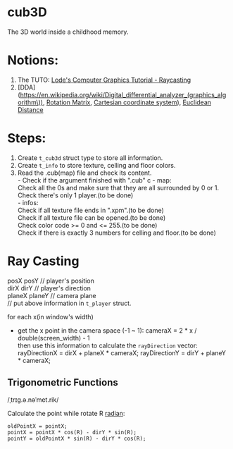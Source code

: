 # cub3D
The 3D world inside a childhood memory.

# Notions:
1. The TUTO: [Lode's Computer Graphics Tutorial - Raycasting](https://lodev.org/cgtutor/raycasting.html)  
2. [DDA](https://en.wikipedia.org/wiki/Digital_differential_analyzer_(graphics_algorithm\)), [Rotation Matrix](https://en.wikipedia.org/wiki/Rotation_matrixhttps://en.wikipedia.org/wiki/Rotation_matrix), [Cartesian coordinate system](https://en.wikipedia.org/wiki/Cartesian_coordinate_system)), [Euclidean Distance](https://en.wikipedia.org/wiki/Euclidean_distance)

# Steps:
1. Create `t_cub3d` struct type to store all information.  
2. Create `t_info` to store texture, celling and floor colors.
3. Read the .cub(map) file and check its content.  
		- Check if the argument finished with ".cub"  c
		- map:  
			Check all the 0s and make sure that they are all surrounded by 0 or 1.  
			Check there's only 1 player.(to be done)  
		- infos:  
			Check if all texture file ends in ".xpm".(to be done)  
			Check if all texture file can be opened.(to be done)  
			Check color code >= 0 and  <= 255.(to be done)  
			Check if there is exactly 3 numbers for celling and floor.(to be done)  

# Ray Casting
posX posY		// player's position  
dirX dirY		// player's direction  
planeX planeY	// camera plane  
// put above information in `t_player` struct.  

for each x(in window's width)  
- get the x point in the camera space (-1 ~ 1): cameraX = 2 * x / double(screen_width) - 1   
then use this information to calculate the `rayDirection` vector: rayDirectionX = dirX + planeX * cameraX; rayDirectionY = dirY + planeY * cameraX;  


## Trigonometric Functions
/ˌtrɪɡ.ə.nəˈmet.rik/  

Calculate the point while rotate R [radian](https://en.wikipedia.org/wiki/Radian):  
```
oldPointX = pointX;  
pointX = pointX * cos(R) - dirY * sin(R);  
pointY = oldPointX * sin(R) - dirY * cos(R);  
```


